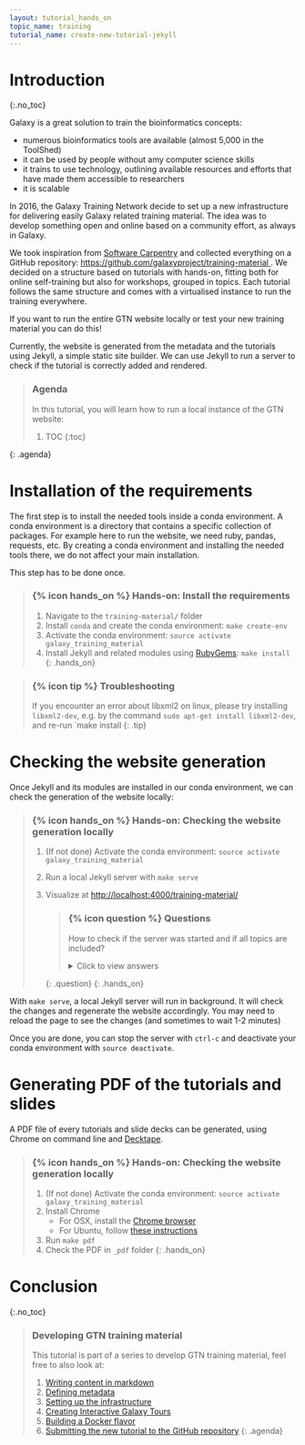 ```yaml
---
layout: tutorial_hands_on
topic_name: training
tutorial_name: create-new-tutorial-jekyll
---
```


# Introduction
{:.no_toc}

Galaxy is a great solution to train the bioinformatics concepts:

- numerous bioinformatics tools are available (almost 5,000 in the ToolShed)
- it can be used by people without amy computer science skills
- it trains to use technology, outlining available resources and efforts that have made them accessible to researchers
- it is scalable

In 2016, the Galaxy Training Network decide to set up a new infrastructure for delivering easily Galaxy related training material. The idea was to develop something open and online based on a community effort, as always in Galaxy.

We took inspiration from [Software Carpentry](https://software-carpentry.org) and collected everything on a GitHub repository: [https://github.com/galaxyproject/training-material ](https://github.com/galaxyproject/training-material).
We decided on a structure based on tutorials with hands-on, fitting both for online self-training but also for workshops, grouped in topics. Each tutorial follows the same structure and comes with a virtualised instance to run the training everywhere.

If you want to run the entire GTN website locally or test your new training material you can do this!

Currently, the website is generated from the metadata and the tutorials using Jekyll, a simple static site builder.
We can use Jekyll to run a server to check if the tutorial is correctly added and rendered.


> ### Agenda
>
> In this tutorial, you will learn how to run a local instance of the GTN website:
>
> 1. TOC
> {:toc}
>
{: .agenda}

# Installation of the requirements

The first step is to install the needed tools inside a conda environment. A conda environment is a directory that contains a specific collection of packages. For example here to run the website, we need ruby, pandas, requests, etc. By creating a conda environment and installing the needed tools there, we do not affect your main installation.

This step has to be done once.

> ### {% icon hands_on %} Hands-on: Install the requirements
>
> 1. Navigate to the `training-material/` folder
> 3. Install `conda` and create the conda environment: `make create-env`
> 4. Activate the conda environment: `source activate galaxy_training_material`
> 5. Install Jekyll and related modules using [RubyGems](https://rubygems.org/pages/download): `make install`
{: .hands_on}

> ### {% icon tip %} Troubleshooting
> If you encounter an error about libxml2 on linux, please try installing `libxml2-dev`, e.g. by the command `sudo apt-get install libxml2-dev`, and re-run `make install
{: .tip}

# Checking the website generation

Once Jekyll and its modules are installed in our conda environment, we can check the generation of the website locally:

> ### {% icon hands_on %} Hands-on: Checking the website generation locally
>
> 1. (If not done) Activate the conda environment: `source activate galaxy_training_material`
> 1. Run a local Jekyll server with `make serve`
> 2. Visualize at [http://localhost:4000/training-material/ ](http://localhost:4000/training-material/)
>
>    > ### {% icon question %} Questions
>    >
>    > How to check if the server was started and if all topics are included?
>    >
>    >    <details>
>    >    <summary>Click to view answers</summary>
>    >    Please check [http://localhost:4000/training-material/topics/ ](http://localhost:4000/training-material/topics/) to get a list of topics.
>    >    </details>
>    {: .question}
{: .hands_on}

With `make serve`, a local Jekyll server will run in background. It will check the changes and regenerate the website accordingly. You may need to reload the page to see the changes (and sometimes to wait 1-2 minutes)

Once you are done, you can stop the server with `ctrl-c` and deactivate your conda environment with `source deactivate`.

# Generating PDF of the tutorials and slides

A PDF file of every tutorials and slide decks can be generated, using Chrome on command line and [Decktape](https://github.com/astefanutti/decktape).

> ### {% icon hands_on %} Hands-on: Checking the website generation locally
>
> 1. (If not done) Activate the conda environment: `source activate galaxy_training_material`
> 1. Install Chrome
>    - For OSX, install the [Chrome browser](https://www.google.com/chrome/browser/desktop/index.html)
>    - For Ubuntu, follow [these instructions](https://askubuntu.com/questions/510056/how-to-install-google-chrome#510186)
> 2. Run `make pdf`
> 3. Check the PDF in `_pdf` folder
{: .hands_on}

# Conclusion
{:.no_toc}

> ### Developing GTN training material
>
> This tutorial is part of a series to develop GTN training material, feel free to also look at:
>
> 1. [Writing content in markdown](../create-new-tutorial-content/tutorial.html)
> 1. [Defining metadata](../create-new-tutorial-metadata/tutorial.html)
> 1. [Setting up the infrastructure](../create-new-tutorial-jekyll/tutorial.html)
> 1. [Creating Interactive Galaxy Tours](../create-new-tutorial-tours/tutorial.html)
> 1. [Building a Docker flavor](../create-new-tutorial-docker/tutorial.html)
> 1. [Submitting the new tutorial to the GitHub repository](../../../dev/tutorials/github-contribution/slides.html)
{: .agenda}
